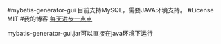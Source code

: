 #mybatis-generator-gui
目前支持MySQL，需要JAVA环境支持。
#License
MIT
#我的博客
[每天进步一点点](http://www.ddhigh.com)

mybatis-generator-gui.jar可以直接在java环境下运行
